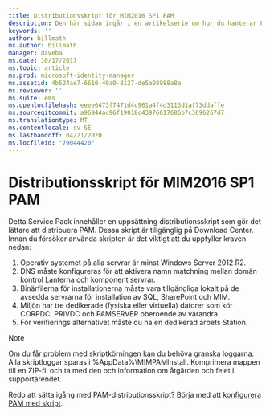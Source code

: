 ```yaml
---
title: Distributionsskript för MIM2016 SP1 PAM
description: Den här sidan ingår i en artikelserie om hur du hanterar PIM med skript. Den innehåller en lista med antaganden om miljön.
keywords: ''
author: billmath
ms.author: billmath
manager: daveba
ms.date: 10/17/2017
ms.topic: article
ms.prod: microsoft-identity-manager
ms.assetid: 4b524ae7-6610-40a0-8127-de5a08988a8a
ms.reviewer: ''
ms.suite: ems
ms.openlocfilehash: eeee6473f7471d4c961a4f4d3113d1af73ddaffe
ms.sourcegitcommit: a96944ac96f19018c43976617686b7c3696267d7
ms.translationtype: MT
ms.contentlocale: sv-SE
ms.lasthandoff: 04/21/2020
ms.locfileid: "79044420"
---
```

# <a name="mim2016-sp1-pam-deployment-scripts"></a>Distributionsskript för MIM2016 SP1 PAM

Detta Service Pack innehåller en uppsättning distributionsskript som gör det lättare att distribuera PAM. Dessa skript är tillgänglig på Download Center. Innan du försöker använda skripten är det viktigt att du uppfyller kraven nedan:

1. Operativ systemet på alla servrar är minst Windows Server 2012 R2.
2. DNS måste konfigureras för att aktivera namn matchning mellan domän kontrol Lanterna och komponent servrar.
3. Binärfilerna för installationerna måste vara tillgängliga lokalt på de avsedda servrarna för installation av SQL, SharePoint och MIM.
4. Miljön har tre dedikerade (fysiska eller virtuella) datorer som kör CORPDC, PRIVDC och PAMSERVER oberoende av varandra.
5. För verifierings alternativet måste du ha en dedikerad arbets Station.

>[!NOTE]
>Om du får problem med skriptkörningen kan du behöva granska loggarna. Alla skriptloggar sparas i %AppData%\MIMPAMInstall. Komprimera mappen till en ZIP-fil och ta med den och information om åtgärden och felet i supportärendet.

Redo att sätta igång med PAM-distributionsskript? Börja med att [konfigurera PAM med skript](./pam/sp1-pam-configure-using-scripts.md).

